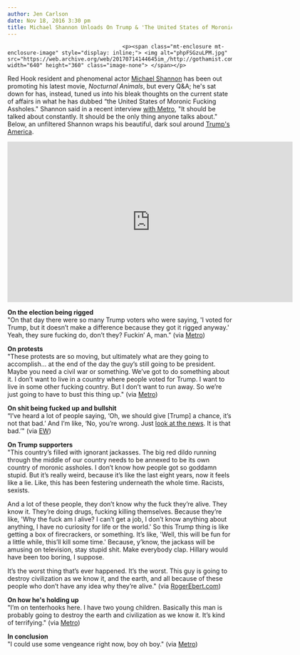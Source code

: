 ```yaml
---
author: Jen Carlson
date: Nov 18, 2016 3:30 pm
title: Michael Shannon Unloads On Trump & 'The United States of Moronic F*cking Assholes'
---
```


	
										<p><span class="mt-enclosure mt-enclosure-image" style="display: inline;"> <img alt="phpFSGzuLPM.jpg" src="https://web.archive.org/web/20170714144645im_/http://gothamist.com/attachments/arts_jen/phpFSGzuLPM.jpg" width="640" height="360" class="image-none"> </span></p>

<p>Red Hook resident and phenomenal actor <a href="https://web.archive.org/web/20170714144645/http://gothamist.com/2012/07/16/michael_shannon.php">Michael Shannon</a> has been out promoting his latest movie, <em> Nocturnal Animals</em>, but every Q&amp;A; he&apos;s sat down for has, instead, tuned us into his bleak thoughts on the current state of affairs in what he has dubbed &#x201C;the United States of Moronic Fucking Assholes.&quot; Shannon said in a recent interview <a href="https://web.archive.org/web/20170714144645/http://www.metro.us/entertainment/michael-shannon-don-t-talk-to-your-trump-voting-relatives/zsJpkn---pejocmaXnpaXY/">with Metro</a>, &quot;It should be talked about constantly. It should be the only thing anyone talks about.&quot; Below, an unfiltered Shannon wraps his beautiful, dark soul around <a href="https://web.archive.org/web/20170714144645/http://gothamist.com/tags/donaldtrump">Trump&apos;s America</a>.</p>

<p><iframe width="640" height="360" src="https://web.archive.org/web/20170714144645if_/https://www.youtube.com/embed/oyRYwrl6fK4" frameborder="0" allowfullscreen></iframe></p>

<p><strong>On the election being rigged</strong><br>
&quot;On that day there were so many Trump voters who were saying, &apos;I voted for Trump, but it doesn&#x2019;t make a difference because they got it rigged anyway.&apos; Yeah, they sure fucking do, don&#x2019;t they? Fuckin&#x2019; A, man.&quot; (via <a href="https://web.archive.org/web/20170714144645/http://www.metro.us/entertainment/michael-shannon-don-t-talk-to-your-trump-voting-relatives/zsJpkn---pejocmaXnpaXY/">Metro</a>)</p>

<p><strong>On protests</strong><br>
&quot;These protests are so moving, but ultimately what are they going to accomplish... at the end of the day the guy&#x2019;s still going to be president. Maybe you need a civil war or something. We&#x2019;ve got to do something about it. I don&#x2019;t want to live in a country where people voted for Trump. I want to live in some other fucking country. But I don&#x2019;t want to run away. So we&#x2019;re just going to have to bust this thing up.&quot; (via <a href="https://web.archive.org/web/20170714144645/http://www.metro.us/entertainment/michael-shannon-don-t-talk-to-your-trump-voting-relatives/zsJpkn---pejocmaXnpaXY/">Metro</a>)</p>

<p><strong>On shit being fucked up and bullshit</strong><br>
&#x201C;I&#x2019;ve heard a lot of people saying, &#x2018;Oh, we should give [Trump] a chance, it&#x2019;s not that bad.&#x2019; And I&#x2019;m like, &#x2018;No, you&#x2019;re wrong. Just <a href="https://web.archive.org/web/20170714144645/https://thinkprogress.org/white-nationalists-on-trumps-attorney-general-pick-it-s-like-christmas-caf3a87353f5#.vbpg1upl1">look at the news</a>. It is that bad.&#x2019;&quot; (via  <a href="https://web.archive.org/web/20170714144645/http://www.ew.com/article/2016/11/17/michael-shannon-donald-trump">EW</a>)</p>

<p><strong>On Trump supporters</strong><br>
&quot;This country&#x2019;s filled with ignorant jackasses. The big red dildo running through the middle of our country needs to be annexed to be its own country of moronic assholes. I don&#x2019;t know how people got so goddamn stupid. But it&#x2019;s really weird, because it&#x2019;s like the last eight years, now it feels like a lie. Like, this has been festering underneath the whole time. Racists, sexists. </p>

<p>And a lot of these people, they don&#x2019;t know why the fuck they&#x2019;re alive. They know it. They&#x2019;re doing drugs, fucking killing themselves. Because they&#x2019;re like, &apos;Why the fuck am I alive? I can&#x2019;t get a job, I don&#x2019;t know anything about anything, I have no curiosity for life or the world.&apos; So this Trump thing is like getting a box of firecrackers, or something. It&#x2019;s like, &apos;Well, this will be fun for a little while, this&#x2019;ll kill some time.&apos; Because, y&#x2019;know, the jackass will be amusing on television, stay stupid shit. Make everybody clap. Hillary would have been too boring, I suppose. </p>

<p>It&#x2019;s the worst thing that&#x2019;s ever happened. It&#x2019;s the worst. This guy is going to destroy civilization as we know it, and the earth, and all because of these people who don&#x2019;t have any idea why they&#x2019;re alive.&quot; (via <a href="https://web.archive.org/web/20170714144645/http://www.rogerebert.com/interviews/you-cant-play-a-symbol-michael-shannon-on-nocturnal-animals">RogerEbert.com</a>)</p>

<p><strong>On how he&apos;s holding up</strong><br>
&quot;I&#x2019;m on tenterhooks here. I have two young children. Basically this man is probably going to destroy the earth and civilization as we know it. It&#x2019;s kind of terrifying.&quot; (via <a href="https://web.archive.org/web/20170714144645/http://www.metro.us/entertainment/michael-shannon-don-t-talk-to-your-trump-voting-relatives/zsJpkn---pejocmaXnpaXY/">Metro</a>)</p>

<p><strong>In conclusion</strong><br>
&quot;I could use some vengeance right now, boy oh boy.&quot; (via <a href="https://web.archive.org/web/20170714144645/http://www.metro.us/entertainment/michael-shannon-don-t-talk-to-your-trump-voting-relatives/zsJpkn---pejocmaXnpaXY/">Metro</a>)</p>					
										
									
				